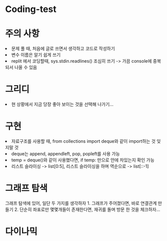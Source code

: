 # Coding-test

<h1>주의 사항</h1>
<body> 
  <p>
    <li>문제 풀 때, 처음에 글로 쓰면서 생각하고 코드로 작성하기</li>
    <li>변수 이름은 알기 쉽게 쓰기</li>
    <li>replit 에서 코딩할때, sys.stdin.readlines() 조심히 쓰기 -> 가끔 console에 중복되서 나올 수 있음</li>
  </p> 
</body>

<h1>그리디</h1>
<body> 
  <p>
    <li>현 상황에서 지금 당장 좋아 보이는 것을 선택해 나가기...</li>
  </p> 
</body>

<h1>구현</h1>
<body>
  <p>
    <li>
      자료구조를 사용할 때, from collections import deque와 같이 import하는 것 잊지말 것
    </li>
    <li>
      deque는 append, appendleft, pop, popleft를 사용 가능
    </li>
    <li>
      temp = deque()와 같이 사용했다면, if temp: 만으로 안에 차있는지 확인 가능 
    </li>
    <li>
      리스트 슬라이싱 -> list[0:5], 리스트 슬라이싱을 하며 역순으로 -> list[::-1]
    </li>
    
  </p>
</body>

<h1>그래프 탐색</h1>
<body>
  <p>
    그래프 탐색에 있어, 일단 두 가지를 생각하자
    1. 그래프가 주어졌다면, 바로 연결관계 만들기
    2. 단순히 좌표로만 몇몇개들이 존재한다면, 재귀를 돌며 방문 한 것을 체크하자...
  </p>
  
</body>

<h1>다이나믹</h1>
<body>
  <p>
    
  </p>
</body>